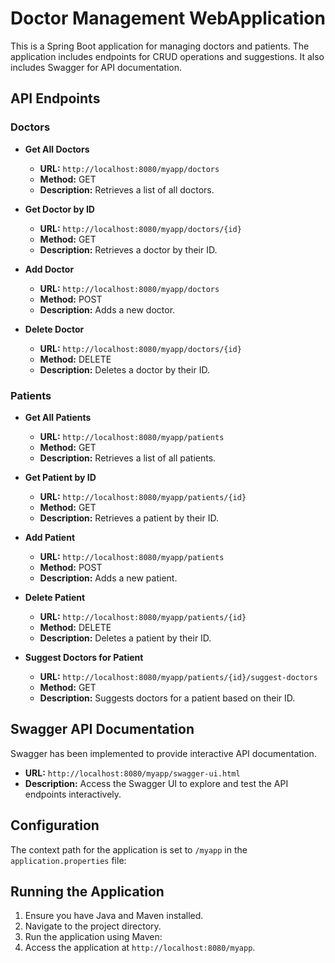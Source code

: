 # Doctor Management WebApplication

This is a Spring Boot application for managing doctors and patients. The application includes endpoints for CRUD operations and suggestions. It also includes Swagger for API documentation.

## API Endpoints

### Doctors

- **Get All Doctors**
  - **URL:** `http://localhost:8080/myapp/doctors`
  - **Method:** GET
  - **Description:** Retrieves a list of all doctors.

- **Get Doctor by ID**
  - **URL:** `http://localhost:8080/myapp/doctors/{id}`
  - **Method:** GET
  - **Description:** Retrieves a doctor by their ID.

- **Add Doctor**
  - **URL:** `http://localhost:8080/myapp/doctors`
  - **Method:** POST
  - **Description:** Adds a new doctor.

- **Delete Doctor**
  - **URL:** `http://localhost:8080/myapp/doctors/{id}`
  - **Method:** DELETE
  - **Description:** Deletes a doctor by their ID.

### Patients

- **Get All Patients**
  - **URL:** `http://localhost:8080/myapp/patients`
  - **Method:** GET
  - **Description:** Retrieves a list of all patients.

- **Get Patient by ID**
  - **URL:** `http://localhost:8080/myapp/patients/{id}`
  - **Method:** GET
  - **Description:** Retrieves a patient by their ID.

- **Add Patient**
  - **URL:** `http://localhost:8080/myapp/patients`
  - **Method:** POST
  - **Description:** Adds a new patient.

- **Delete Patient**
  - **URL:** `http://localhost:8080/myapp/patients/{id}`
  - **Method:** DELETE
  - **Description:** Deletes a patient by their ID.

- **Suggest Doctors for Patient**
  - **URL:** `http://localhost:8080/myapp/patients/{id}/suggest-doctors`
  - **Method:** GET
  - **Description:** Suggests doctors for a patient based on their ID.

## Swagger API Documentation

Swagger has been implemented to provide interactive API documentation.

- **URL:** `http://localhost:8080/myapp/swagger-ui.html`
- **Description:** Access the Swagger UI to explore and test the API endpoints interactively.

## Configuration

The context path for the application is set to `/myapp` in the `application.properties` file:

## Running the Application

1. Ensure you have Java and Maven installed.
2. Navigate to the project directory.
3. Run the application using Maven:
4. Access the application at `http://localhost:8080/myapp`.



